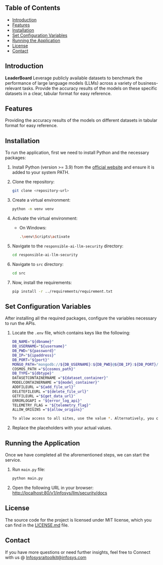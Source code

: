 ## Table of Contents 
- [Introduction](#introduction)
- [Features](#features)
- [Installation](#installation)
- [Set Configuration Variables](#set-configuration-variables)
- [Running the Application](#running-the-application)
- [License](#license)
- [Contact](#contact)

## Introduction
**LeaderBoard** Leverage publicly available datasets to benchmark the performance of large language models (LLMs) across a variety of business-relevant tasks. Provide the accuracy results of the models on these specific datasets in a clear, tabular format for easy reference.

## Features
Providing the accuracy results of the models on different datasets in tabular format for easy reference.

## Installation
To run the application, first we need to install Python and the necessary packages:

1. Install Python (version >= 3.9) from the [official website](https://www.python.org/downloads/) and ensure it is added to your system PATH.

2. Clone the repository:
    ```sh
    git clone <repository-url>
    ```

3. Create a virtual environment:
    ```sh
    python -m venv venv
    ```

4. Activate the virtual environment:
    - On Windows:
        ```sh
        .\venv\Scripts\activate
         ```

5. Navigate to the `responsible-ai-llm-security` directory:
    ```sh
    cd responsible-ai-llm-security
    ```

6. Navigate to `src` directory:
    ```sh
    cd src
    ```

7. Now, install the requirements:
    ```sh
    pip install -r ../requirements/requirement.txt
    ```

## Set Configuration Variables
After installing all the required packages, configure the variables necessary to run the APIs.

1. Locate the `.env` file, which contains keys like the following:

    ```sh
    DB_NAME="${dbname}"
    DB_USERNAME="${username}"
    DB_PWD="${password}"
    DB_IP="${ipaddress}"
    DB_PORT="${port}"
    MONGO_PATH="mongodb://${DB_USERNAME}:${DB_PWD}@${DB_IP}:${DB_PORT}/"
    COSMOS_PATH ="${cosmos_path}"
    DB_TYPE="${dbtype}"
    DATASETCONTAINERNAME ="${dataset_container}"
    MODELCONTAINERNAME ="${model_container}"
    ADDFILEURL ="${add_file_url}"
    DELETEFILEURL ="${delete_file_url}"
    GETFILEURL ="${get_data_url}"
    ERRORLOGAPI = "${error_log_api}"
    TELEMETRY_FLAG = "${telemetry_flag}"
    ALLOW_ORIGINS ="${allow_origins}"
    ```
    ```sh
    To allow access to all sites, use the value *. Alternatively, you can specify a list of sites that should have access.
    ```

2. Replace the placeholders with your actual values.

## Running the Application
Once we have completed all the aforementioned steps, we can start the service.

1. Run `main.py` file:
    ```sh
    python main.py
    ```

2. Open the following URL in your browser:
    [http://localhost:80/v1/infosys/llm/security/docs](http://localhost:80/v1/infosys/llm/security/docs)

## License
The source code for the project is licensed under MIT license, which you can find in the [LICENSE.md](LICENSE.md) file.

## Contact
If you have more questions or need further insights, feel free to Connect with us @ Infosysraitoolkit@infosys.com

